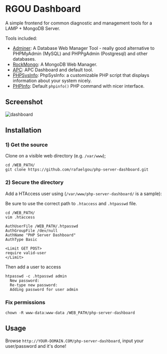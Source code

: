 # RGOU Dashboard

A simple frontend for common diagnostic and management tools for a LAMP + MongoDB Server.

Tools included:

- [Adminer](http://adminer.org/): A Database Web Manager Tool - really good alternative to PHPMyAdmin (MySQL) and PHPPgAdmin (Postgresql) and other databases.
- [RockMongo](http://rockmongo.com/): A MongoDB Web Manager.
- [APC](http://www.php.net/manual/en/book.apc.php): APC Dashboard and default tool.
- [PHPSysInfo](http://rk4an.github.io/phpsysinfo/): PhpSysInfo: a customizable PHP script that displays information about your system nicely.
- [PHPInfo](http://www.php.net/manual/en/function.phpinfo.php): Default `phpinfo()` PHP command with nicer interface.

## Screenshot

![dashboard](https://raw.github.com/rafaelgou/php-server-dashboard/master/screenshot/php-server-dashboard.jpg "The Dashboard")

## Installation

### 1) Get the source 

Clone on a visible web directory (e.g. `/var/www`);

~~~ .bsh
cd /WEB_PATH/
git clone https://github.com/rafaelgou/php-server-dashboard.git
~~~

### 2) Secure the directory

Add a HTAccess user using (`/var/www/php-server-dashboard/` is a sample):

Be sure to use the correct path to `.htaccess` and `.htpasswd` file. 

~~~ .bsh
cd /WEB_PATH/
vim .htaccess
~~~

~~~ .bsh
AuthUserFile /WEB_PATH/.htpasswd
AuthGroupFile /dev/null
AuthName "PHP Server Dashboard"
AuthType Basic

<Limit GET POST>
require valid-user
</Limit>
~~~

Then add a user to access

~~~ .bsh
htpasswd -c .htpasswd admin
  New password: 
  Re-type new password: 
  Adding password for user admin
~~~

### Fix permissions

~~~ .bsh
chown -R www-data:www-data /WEB_PATH/php-server-dashboard
~~~

## Usage

Browse `http://YOUR-DOMAIN.COM/php-server-dashboard`, input your user/password and it's done!
